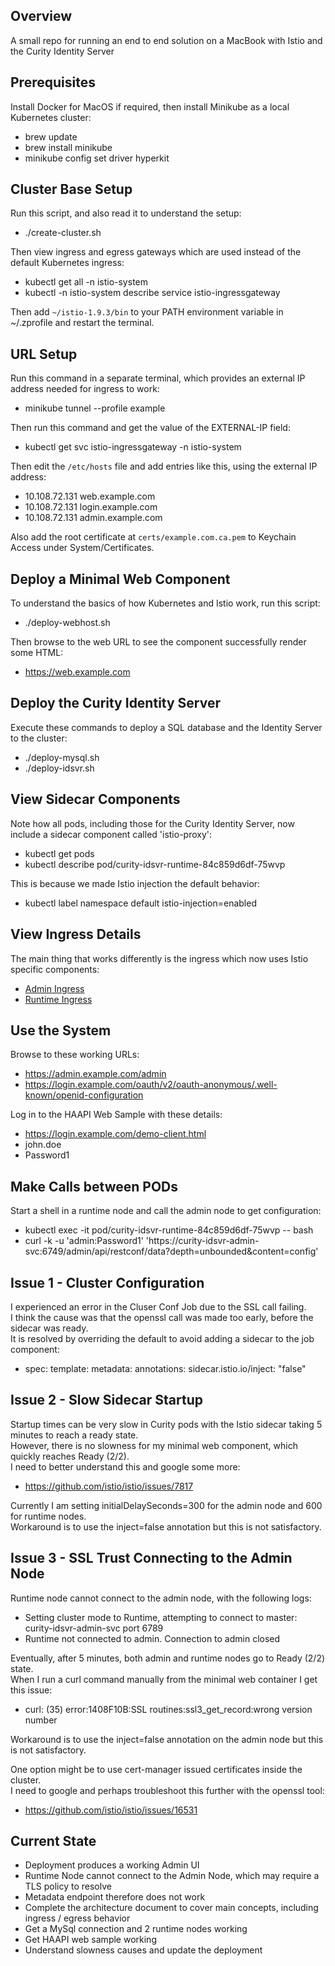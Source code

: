 ## Overview

A small repo for running an end to end solution on a MacBook with Istio and the Curity Identity Server

## Prerequisites

Install Docker for MacOS if required, then install Minikube as a local Kubernetes cluster:

- brew update
- brew install minikube
- minikube config set driver hyperkit

## Cluster Base Setup

Run this script, and also read it to understand the setup:

- ./create-cluster.sh

Then view ingress and egress gateways which are used instead of the default Kubernetes ingress:

- kubectl get all -n istio-system
- kubectl -n istio-system describe service istio-ingressgateway

Then add `~/istio-1.9.3/bin` to your PATH environment variable in ~/.zprofile and restart the terminal.

## URL Setup

Run this command in a separate terminal, which provides an external IP address needed for ingress to work:

 - minikube tunnel --profile example

Then run this command and get the value of the EXTERNAL-IP field:

- kubectl get svc istio-ingressgateway -n istio-system

Then edit the `/etc/hosts` file and add entries like this, using the external IP address:

- 10.108.72.131 web.example.com
- 10.108.72.131 login.example.com 
- 10.108.72.131 admin.example.com 

Also add the root certificate at `certs/example.com.ca.pem` to Keychain Access under System/Certificates.

## Deploy a Minimal Web Component

To understand the basics of how Kubernetes and Istio work, run this script:

- ./deploy-webhost.sh

 Then browse to the web URL to see the component successfully render some HTML:

- https://web.example.com

## Deploy the Curity Identity Server

Execute these commands to deploy a SQL database and the Identity Server to the cluster:

- ./deploy-mysql.sh
- ./deploy-idsvr.sh

## View Sidecar Components

Note how all pods, including those for the Curity Identity Server, now include a sidecar component called 'istio-proxy':

- kubectl get pods
- kubectl describe pod/curity-idsvr-runtime-84c859d6df-75wvp

This is because we made Istio injection the default behavior:

- kubectl label namespace default istio-injection=enabled

## View Ingress Details

The main thing that works differently is the ingress which now uses Istio specific components:

- [Admin Ingress](./idsvr/ingress-admin.yaml)
- [Runtime Ingress](./idsvr/ingress-runtime.yaml)

## Use the System

Browse to these working URLs:

- https://admin.example.com/admin
- https://login.example.com/oauth/v2/oauth-anonymous/.well-known/openid-configuration

Log in to the HAAPI Web Sample with these details:

- https://login.example.com/demo-client.html
- john.doe
- Password1

## Make Calls between PODs

Start a shell in a runtime node and call the admin node to get configuration:

- kubectl exec -it pod/curity-idsvr-runtime-84c859d6df-75wvp -- bash
- curl -k -u 'admin:Password1' 'https://curity-idsvr-admin-svc:6749/admin/api/restconf/data?depth=unbounded&content=config'

## Issue 1 - Cluster Configuration

I experienced an error in the Cluser Conf Job due to the SSL call failing.\
I think the cause was that the openssl call was made too early, before the sidecar was ready.\
It is resolved by overriding the default to avoid adding a sidecar to the job component:

- spec:
    template:
      metadata:
        annotations:
          sidecar.istio.io/inject: "false"

## Issue 2 - Slow Sidecar Startup

Startup times can be very slow in Curity pods with the Istio sidecar taking 5 minutes to reach a ready state.\
However, there is no slowness for my minimal web component, which quickly reaches Ready (2/2).\
I need to better understand this and google some more:

- https://github.com/istio/istio/issues/7817

Currently I am setting initialDelaySeconds=300 for the admin node and 600 for runtime nodes.\
Workaround is to use the inject=false annotation but this is not satisfactory.

## Issue 3 - SSL Trust Connecting to the Admin Node

Runtime node cannot connect to the admin node, with the following logs:

-  Setting cluster mode to Runtime, attempting to connect to master: curity-idsvr-admin-svc port 6789
- Runtime not connected to admin. Connection to admin closed

Eventually, after 5 minutes, both admin and runtime nodes go to Ready (2/2) state.\
When I run a curl command manually from the minimal web container I get this issue:

- curl: (35) error:1408F10B:SSL routines:ssl3_get_record:wrong version number

Workaround is to use the inject=false annotation on the admin node but this is not satisfactory.

One option might be to use cert-manager issued certificates inside the cluster.\
I need to google and perhaps troubleshoot this further with the openssl tool:

- https://github.com/istio/istio/issues/16531

## Current State

- Deployment produces a working Admin UI
- Runtime Node cannot connect to the Admin Node, which may require a TLS policy to resolve
- Metadata endpoint therefore does not work
- Complete the architecture document to cover main concepts, including ingress / egress behavior
- Get a MySql connection and 2 runtime nodes working
- Get HAAPI web sample working
- Understand slowness causes and update the deployment